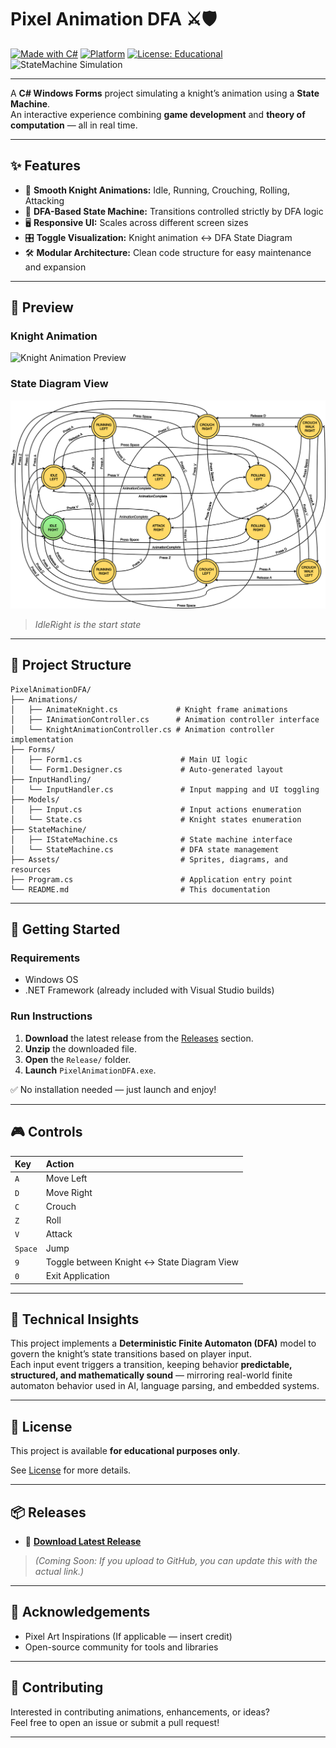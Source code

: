 
# Pixel Animation DFA ⚔️🛡️

[![Made with C#](https://img.shields.io/badge/Made%20with-C%23-239120?style=for-the-badge&logo=c-sharp&logoColor=white)](https://learn.microsoft.com/en-us/dotnet/csharp/)
[![Platform](https://img.shields.io/badge/Platform-Windows-blue?style=for-the-badge&logo=windows&logoColor=white)](https://www.microsoft.com/en-us/windows)
[![License: Educational](https://img.shields.io/badge/License-Educational-lightgrey?style=for-the-badge)](#license)
![StateMachine Simulation](https://img.shields.io/badge/StateMachine-Simulation-%23FFA500?style=for-the-badge)

---

A **C# Windows Forms** project simulating a knight’s animation using a **State Machine**.  
An interactive experience combining **game development** and **theory of computation** — all in real time.

---

## ✨ Features

- 🎥 **Smooth Knight Animations:** Idle, Running, Crouching, Rolling, Attacking
- 🧠 **DFA-Based State Machine:** Transitions controlled strictly by DFA logic
- 🖥️ **Responsive UI:** Scales across different screen sizes
- 🎛️ **Toggle Visualization:** Knight animation ↔ DFA State Diagram
- 🛠️ **Modular Architecture:** Clean code structure for easy maintenance and expansion

---

## 📸 Preview

### Knight Animation
![Knight Animation Preview](assets/knight-preview.gif)

### State Diagram View
![State Diagram Preview](PixelAnimationDFA/Assets/PixelAssets/state-diagram-light.png)

> *IdleRight is the start state*

---

## 📂 Project Structure

```
PixelAnimationDFA/
├── Animations/
│   ├── AnimateKnight.cs             # Knight frame animations
│   ├── IAnimationController.cs      # Animation controller interface
│   └── KnightAnimationController.cs # Animation controller implementation
├── Forms/
│   ├── Form1.cs                      # Main UI logic
│   └── Form1.Designer.cs             # Auto-generated layout
├── InputHandling/
│   └── InputHandler.cs               # Input mapping and UI toggling
├── Models/
│   ├── Input.cs                      # Input actions enumeration
│   └── State.cs                      # Knight states enumeration
├── StateMachine/
│   ├── IStateMachine.cs              # State machine interface
│   └── StateMachine.cs               # DFA state management
├── Assets/                           # Sprites, diagrams, and resources
├── Program.cs                        # Application entry point
└── README.md                         # This documentation
```

---

## 🚀 Getting Started

### Requirements

- Windows OS
- .NET Framework (already included with Visual Studio builds)

### Run Instructions

1. **Download** the latest release from the [Releases](#releases) section.
2. **Unzip** the downloaded file.
3. **Open** the `Release/` folder.
4. **Launch** `PixelAnimationDFA.exe`.

✅ No installation needed — just launch and enjoy!

---

## 🎮 Controls

| Key         | Action                              |
|:------------|:------------------------------------|
| `A`         | Move Left                           |
| `D`         | Move Right                          |
| `C`         | Crouch                              |
| `Z`         | Roll                                |
| `V`         | Attack                              |
| `Space`     | Jump                                |
| `9`         | Toggle between Knight ↔ State Diagram View |
| `0`         | Exit Application                    |

---

## 📖 Technical Insights

This project implements a **Deterministic Finite Automaton (DFA)** model to govern the knight’s state transitions based on player input.  
Each input event triggers a transition, keeping behavior **predictable, structured, and mathematically sound** — mirroring real-world finite automaton behavior used in AI, language parsing, and embedded systems.

---

## 📜 License

This project is available **for educational purposes only**.

See [License](#license) for more details.

---

## 📦 Releases

- 🔖 **[Download Latest Release](#)**

> *(Coming Soon: If you upload to GitHub, you can update this with the actual link.)*

---

## 🤝 Acknowledgements

- Pixel Art Inspirations (If applicable — insert credit)
- Open-source community for tools and libraries

---

## 🌟 Contributing

Interested in contributing animations, enhancements, or ideas?  
Feel free to open an issue or submit a pull request!

---
